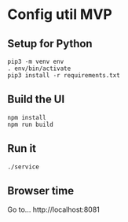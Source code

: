 
# Config util MVP

## Setup for Python

```
pip3 -m venv env
. env/bin/activate
pip3 install -r requirements.txt
```

## Build the UI

```
npm install
npm run build
```

## Run it

```
./service
```

## Browser time

Go to...
http://localhost:8081

